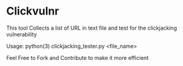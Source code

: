 # Clickvulnr

This tool Collects a list of URL in text file and test for the clickjacking vulnerability 


Usage: python(3) clickjacking_tester.py <file_name>

Feel Free to Fork and Contribute to make it more efficient
